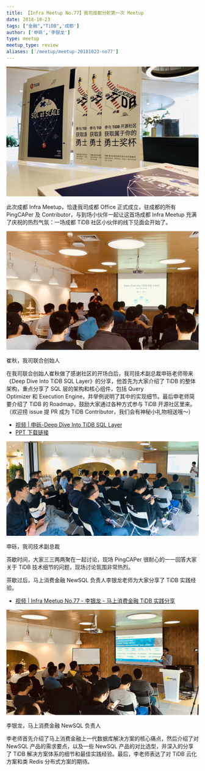 ```yaml
---
title: 【Infra Meetup No.77】我司成都分舵第一次 Meetup 
date: 2018-10-23
tags: ["金融","TiDB",'成都']
author: ['申砾','李银龙']
type: meetup
meetup_type: review
aliases: ['/meetup/meetup-20181023-no77']
---
```



![现场图片](media/meetup-77-20181023/1.jpg)

此次成都 Infra Meetup，恰逢我司成都 Office 正式成立，驻成都的所有 PingCAPer 及 Contributor，与到场小伙伴一起让这首场成都 Infra Meetup 充满了庆祝的热烈气氛：一场成都 TiDB 社区小伙伴的线下见面会开始了。

![崔秋，我司联合创始人](media/meetup-77-20181023/2.jpg)

<div class="caption-center">崔秋，我司联合创始人</div>

在我司联合创始人崔秋做了感谢社区的开场白后，我司技术副总裁申砾老师带来《Deep Dive Into TiDB SQL Layer》的分享，他首先为大家介绍了 TiDB 的整体架构，重点分享了 SQL 层的架构和核心组件，包括 Query Optimizer 和 Execution Engine，并举例说明了其中的实现细节。最后申老师简要介绍了 TiDB 的 Roadmap，鼓励大家通过各种方式参与 TiDB 开源社区里来。（欢迎捞 issue 提 PR 成为 TiDB Contributor，我们会有神秘小礼物相送哦～）


- [视频 | 申砾-Deep Dive Into TiDB SQL Layer](https://www.bilibili.com/video/av37990086/?p=1)
- [PPT 下载链接](https://eyun.baidu.com/s/3c3MyJhI)


![申砾，我司技术副总裁](media/meetup-77-20181023/3.jpg)

<div class="caption-center">申砾，我司技术副总裁</div>


茶歇时间，大家三三两两聚在一起讨论，现场 PingCAPer 很耐心的一一回答大家关于 TiDB 技术细节的问题，现场讨论氛围非常热烈。

茶歇过后，马上消费金融 NewSQL 负责人李银龙老师为大家分享了 TiDB 实践经验。

- [视频 | Infra Meetup No.77 - 李银龙 - 马上消费金融 TiDB 实践分享](https://www.bilibili.com/video/av37990086/?p=2)

![李银龙，马上消费金融 NewSQL 负责人](media/meetup-77-20181023/4.jpg)

<div class="caption-center">李银龙，马上消费金融 NewSQL 负责人</div>


李老师首先介绍了马上消费金融上一代数据库解决方案的核心痛点，然后介绍了对 NewSQL 产品的需求要点，以及一些 NewSQL 产品的对比选型，并深入的分享了 TiDB 解决方案体系的细节和最佳实践经验。最后，李老师表达了对 TiDB 云化方案和类 Redis 分布式方案的期待。
